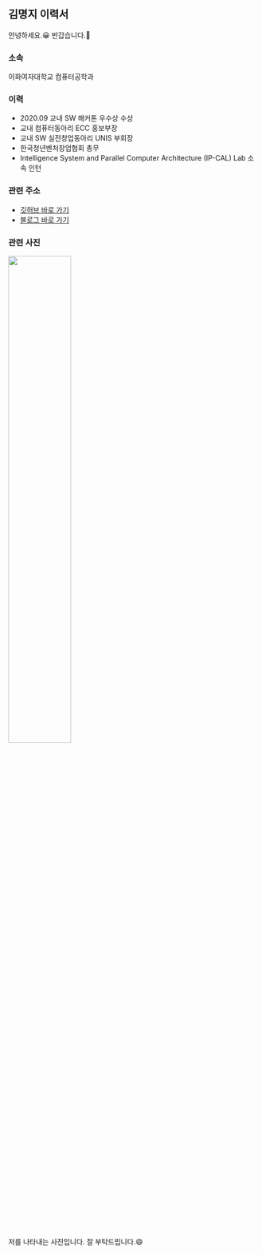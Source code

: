 ## 김명지 이력서

안녕하세요.😀 반갑습니다.🤗

### 소속

이화여자대학교 컴퓨터공학과

### 이력

- 2020.09 교내 SW 해커톤 우수상 수상
- 교내 컴퓨터동아리 ECC 홍보부장
- 교내 SW 실전창업동아리 UNIS 부회장
- 한국청년벤처창업협회 총무
- Intelligence System and Parallel Computer Architecture (IP-CAL) Lab 소속 인턴

### 관련 주소

- [깃허브 바로 가기](https://github.com/Gom3rye)
- [블로그 바로 가기](https://gom3rye.tistory.com/)

### 관련 사진

<img src="https://user-images.githubusercontent.com/88931238/132168803-7035bafd-d26b-46c4-a37d-8def229e3689.jpg" width="50%">

저를 나타내는 사진입니다. 잘 부탁드립니다.😄
